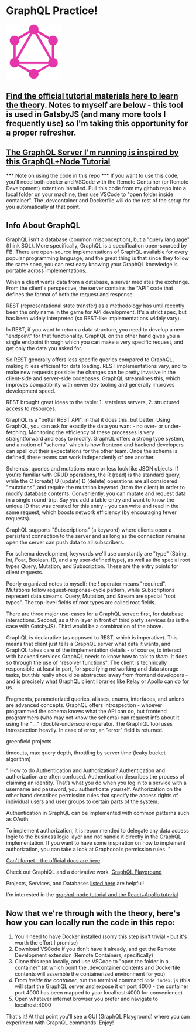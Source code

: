# GraphQL Practice!

<img alt="GraphQL Logo" src="img/gql-logo.svg" width="30%" />

## [Find the official tutorial materials here to learn the theory](https://www.howtographql.com/). Notes to myself are below - this tool is used in GatsbyJS (and many more tools I frequently use) so I'm taking this opportunity for a proper refresher.

## [The GraphQL Server I'm running is inspired by this GraphQL+Node Tutorial](https://www.howtographql.com/graphql-js/0-introduction/)

*** Note on using the code in this repo ***
If you want to use this code, you'll need both docker and VSCode with the Remote Container (or Remote Development) extention installed. Pull this code from my github repo into a local folder on your machine, then use VSCode to "open folder inside container". The .devcontainer and Dockerfile will do the rest of the setup for you automatically at that point.

## Info About GraphQL

GraphQL isn't a database (common misconception), but a "query language" (think SQL). More specifically, GraphQL is a specification open-sourced by FB. There are open-source implementations of GraphQL available for every popular programming language, and the great thing is that since they follow the same spec, you can rest easy knowing your GraphQL knowledge is portable across implementations.

When a client wants data from a database, a server mediates the exchange. From the client's perspective, the server contains the "API" code that defines the format of both the request and response.

REST (representational state transfer) as a methodology has until recently been the only name in the game for API development. It's a strict spec, but has been widely interpreted (so REST-like implementations widely vary).

In REST, if you want to return a data structure, you need to develop a new "endpoint" for that functionality. GraphQL on the other hand gives you a single endpoint through which you can make a very specific request, and get only the data you asked for.

So REST generally offers less specific queries compared to GraphQL, making it less efficient for data loading. REST implementations vary, and to make new requests possible the changes can be pretty invasive in the client-side and server-side codebases. GraphQL streamlines this, which improves compatibility with newer dev tooling and generally improves development speed.

REST brought great ideas to the table: 1. stateless servers, 2. structured access to resources.

GraphQL is a "better REST API", in that it does this, but better. Using GraphQL, you can ask for exactly the data you want - no over- or under-fetching. Monitoring the efficiency of these processes is very straightforward and easy to modify. GraphQL offers a strong type system, and a notion of "schema" which is how frontend and backend developers can spell out their expectations for the other team. Once the schema is defined, these teams can work independently of one another.

Schemas, queries and mutations more or less look like JSON objects. If you're familiar with CRUD operations, the R (read) is the standard query, while the C (create) U (update) D (delete) operations are all considered "mutations", and require the mutation keyword (from the client) in order to modify database contents. Conveniently, you can mutate and request data in a single round-trip. Say you add a table entry and want to know the unique ID that was created for this entry - you can write and read in the same request, which boosts network efficiency (by encouraging fewer requests).

GraphQL supports "Subscriptions" (a keyword) where clients open a persistent connection to the server and as long as the connection remains open the server can push data to all subscribers.

For schema development, keywords we'll use constantly are "type" (String, Int, Foat, Boolean, ID, and any user-defined type), as well as the special root types Query, Mutation, and Subscription. These are the entry points for client requests.

Poorly organized notes to myself: the ! operator means "required". Mutations follow request-response-cycle pattern, while Subscriptions represent data streams. Query, Mutation, and Stream are special "root types". The top-level fields of root types are called root fields.

There are three major use-cases for a GraphQL server: first, for database interactions. Second, as a thin layer in front of third party services (as is the case with GatsbyJS). Third would be a combination of the above.

GraphQL is declarative (as opposed to REST, which is imperative). This means that client just tells a GraphQL server what data it wants, and GraphQL takes care of the implementation details - of course, to interact with backend services GraphQL needs to know how to talk to *them*. It does so through the use of "resolver functions". The client is technically responsible, at least in part, for specifying networking and data storage tasks, but this really should be abstracted away from frontend developers - and is precisely what GraphQL client libraries like Relay or Apollo can do for us.

Fragments, parameterized queries, aliases, enums, interfaces, and unions are advanced concepts. GraphQL offers introspection - whoever programmed the schema knows what the API can do, but frontend programmers (who may not know the schema) can request info about it using the "__" (double-underscore) operator. The GraphiQL tool uses introspection heavily. In case of error, an "error" field is returned.

greenfield projects

timeouts, max query depth, throttling by server time (leaky bucket algorithm)

"
How to do Authentication and Authorization?
Authentication and authorization are often confused. Authentication describes the process of claiming an identity. That’s what you do when you log in to a service with a username and password, you authenticate yourself. Authorization on the other hand describes permission rules that specify the access rights of individual users and user groups to certain parts of the system.

Authentication in GraphQL can be implemented with common patterns such as OAuth.

To implement authorization, it is recommended to delegate any data access logic to the business logic layer and not handle it directly in the GraphQL implementation. If you want to have some inspiration on how to implement authorization, you can take a look at Graphcool’s permission rules.
"

[Can't forget - the official docs are here](https://graphql.org/learn/)

Check out GraphiQL and a derivative work, [GraphQL Playground](https://github.com/graphql/graphql-playground)

Projects, Services, and Databases [listed here](https://landscape.graphql.org/) are helpful!

I'm interested in the [graphql-node tutorial and the React+Apollo tutorial](https://www.howtographql.com/choose/)

## Now that we're through with the theory, here's how you can locally run the code in this repo:

1. You'll need to have Docker installed (sorry this step isn't trivial - but it's worth the effort I promise)
2. Download VSCode if you don't have it already, and get the Remote Development extension (Remote Containers, specifically)
3. Clone this repo locally, and use VSCode to "open the folder in a container" (at which point the .devcontainer contents and Dockerfile contents will assemble the containerized environment for you)
4. From *inside the container*, run the terminal command ```node index.js``` (this will start the GraphQL server and expose it on port 4000 - the container port 4000 has been mapped to your localhost:4000 for convenience)
5. Open whatever internet browser you prefer and navigate to localhost:4000

That's it! At that point you'll see a GUI (GraphQL Playground) where you can experiment with GraphQL commands. Enjoy!
